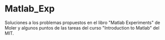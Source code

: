 # Matlab_Exp
Soluciones a los problemas propuestos en el libro "Matlab Experiments" de Moler y algunos puntos de las tareas del curso "Introduction to Matlab" del MIT.
